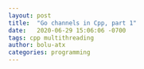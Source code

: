 ```yaml
---
layout: post
title:  "Go channels in Cpp, part 1"
date:   2020-06-29 15:06:06 -0700
tags: cpp multithreading
author: bolu-atx
categories: programming
---
```

